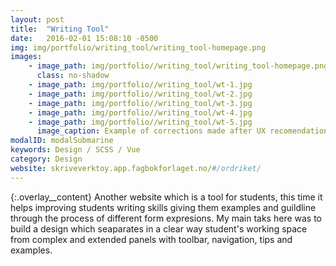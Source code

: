 ```yaml
---
layout: post
title:  "Writing Tool"
date:   2016-02-01 15:08:10 -0500
img: img/portfolio/writing_tool/writing_tool-homepage.png
images: 
    - image_path: img/portfolio//writing_tool/writing_tool-homepage.png
      class: no-shadow
    - image_path: img/portfolio//writing_tool/wt-1.jpg
    - image_path: img/portfolio//writing_tool/wt-2.jpg
    - image_path: img/portfolio//writing_tool/wt-3.jpg
    - image_path: img/portfolio//writing_tool/wt-4.jpg
    - image_path: img/portfolio//writing_tool/wt-5.jpg
      image_caption: Example of corrections made after UX recomendations
modalID: modalSubmarine
keywords: Design / SCSS / Vue
category: Design
website: skriveverktoy.app.fagbokforlaget.no/#/ordriket/
---
```

{:.overlay__content}
Another website which is a tool for students, this time it helps improving students writing skills giving them examples and guildline through the process of different form expresions. My main taks here was to build a design which seaparates in a clear way student's working space from complex and extended panels with toolbar, navigation, tips and examples.